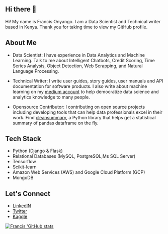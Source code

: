 ## Hi there 👋

Hi! My name is Francis Onyango. I am a Data Scientist and Technical writer based in Kenya. 
Thank you for taking time to view my GitHub profile.

## About Me

- Data Scientist: I have experience in Data Analytics and Machine Learning. Talk to me about Intelligent Chatbots, Credit Scoring, Time Series Analysis, Object Detection, Web Scrapping, and Natural Language Processing.

- Technical Writer: I write user guides, story guides, user manuals and API documentation for software products. I also write about machine learning on my [medium account](https://medium.com/@frankonyango.w) to help democratize data science and analytics knowledge to many people.

- Opensource Contributor: I contributing on open source projects including developing tools that can help data professionals excel in their work. Find [cleansummary](https://github.com/fonyango/cleansummary), a Python library that helps get a statistical summary of pandas dataframe on the fly. 

## Tech Stack
- Python (Django & Flask)
- Relational Databases (MySQL, PostgreSQL,Ms SQL Server)
- Tensorflow
- Scikit-learn
- Amazon Web Services (AWS) and Google Cloud Platform (GCP)
- MongoDB

## Let's Connect
- [LinkedIN](https://www.linkedin.com/in/francis-onyango-70825b1a9/)
- [Twitter](https://twitter.com/FOnyango_)
- [Kaggle](https://www.kaggle.com/francisonyango)

[![Francis 'GitHub stats](https://github-readme-stats.vercel.app/api?username=fonyango)](https://github.com/fonyango/github-readme-stats)
